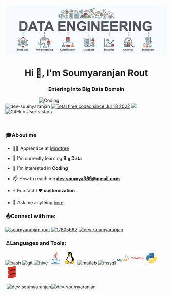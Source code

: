 <center>
<img src="https://github.com/Dev-Soumyaranjan/Dev-Soumyaranjan/blob/main/Upload-Banner.jpg" />
</center>

<h1 align="center">Hi 👋, I'm Soumyaranjan Rout</h1>
<h3 align="center">Entering into Big Data Domain</h3>
<img align="right" alt="Coding" width="400" src="https://camo.githubusercontent.com/5ddf73ad3a205111cf8c686f687fc216c2946a75005718c8da5b837ad9de78c9/68747470733a2f2f7468756d62732e6766796361742e636f6d2f4576696c4e657874446576696c666973682d736d616c6c2e676966">
<p align="left"> <img src="https://komarev.com/ghpvc/?username=dev-soumyaranjan&label=Profile%20views&color=blueviolet&style=social" alt="dev-soumyaranjan" /> <a href="https://wakatime.com/@6933e00d-ca48-449c-a795-2d6bc31e9db9"><img src="https://wakatime.com/badge/user/6933e00d-ca48-449c-a795-2d6bc31e9db9.svg" alt="Total time coded since Jul 18 2022" /></a> <img src="https://img.shields.io/github/followers/dev-soumyaranjan?logo=github"> <img alt="GitHub User's stars" src="https://img.shields.io/github/stars/dev-soumyaranjan"></p></br>

  <h3 align="left">🎓About me</h3>

- 🧑‍💼 Apprentice at [Mindtree](https://www.mindtree.com/)

- 🌱 I’m currently learning **Big Data**

- 👀 I’m interested in **Coding**

- 📫 How to reach me **dev.soumya369@gmail.com**

- ⚡ Fun fact **I ❤️ customization**

- 💬 Ask me anything [here](https://github.com/Dev-Soumyaranjan/Dev-Soumyaranjan/discussions/1)

<h3 align="left">📤Connect with me:</h3>
<p align="left">
<a href="https://linkedin.com/in/soumyaranjan rout" target="blank"><img align="center" src="https://raw.githubusercontent.com/rahuldkjain/github-profile-readme-generator/master/src/images/icons/Social/linked-in-alt.svg" alt="soumyaranjan rout" height="30" width="40" /></a>
<a href="https://stackoverflow.com/users/17805662" target="blank"><img align="center" src="https://raw.githubusercontent.com/rahuldkjain/github-profile-readme-generator/master/src/images/icons/Social/stack-overflow.svg" alt="17805662" height="30" width="40" /></a>
<a href="https://www.leetcode.com/dev-soumyaranjan" target="blank"><img align="center" src="https://raw.githubusercontent.com/rahuldkjain/github-profile-readme-generator/master/src/images/icons/Social/leet-code.svg" alt="dev-soumyaranjan" height="30" width="40" /></a>
</p>

<h3 align="left">⚓Languages and Tools:</h3>
<p align="left"> <a href="https://www.gnu.org/software/bash/" target="_blank" rel="noreferrer"> <img src="https://www.vectorlogo.zone/logos/gnu_bash/gnu_bash-icon.svg" alt="bash" width="40" height="40"/> </a> <a href="https://git-scm.com/" target="_blank" rel="noreferrer"> <img src="https://www.vectorlogo.zone/logos/git-scm/git-scm-icon.svg" alt="git" width="40" height="40"/> </a> <a href="https://hive.apache.org/" target="_blank" rel="noreferrer"> <img src="https://www.vectorlogo.zone/logos/apache_hive/apache_hive-icon.svg" alt="hive" width="40" height="40"/> </a> <a href="https://www.java.com" target="_blank" rel="noreferrer"> <img src="https://raw.githubusercontent.com/devicons/devicon/master/icons/java/java-original.svg" alt="java" width="40" height="40"/> </a> <a href="https://www.linux.org/" target="_blank" rel="noreferrer"> <img src="https://raw.githubusercontent.com/devicons/devicon/master/icons/linux/linux-original.svg" alt="linux" width="40" height="40"/> </a> <a href="https://www.mathworks.com/" target="_blank" rel="noreferrer"> <img src="https://upload.wikimedia.org/wikipedia/commons/2/21/Matlab_Logo.png" alt="matlab" width="40" height="40"/> </a> <a href="https://www.microsoft.com/en-us/sql-server" target="_blank" rel="noreferrer"> <img src="https://www.svgrepo.com/show/303229/microsoft-sql-server-logo.svg" alt="mssql" width="40" height="40"/> </a> <a href="https://www.mysql.com/" target="_blank" rel="noreferrer"> <img src="https://raw.githubusercontent.com/devicons/devicon/master/icons/mysql/mysql-original-wordmark.svg" alt="mysql" width="40" height="40"/> </a> <a href="https://www.oracle.com/" target="_blank" rel="noreferrer"> <img src="https://raw.githubusercontent.com/devicons/devicon/master/icons/oracle/oracle-original.svg" alt="oracle" width="40" height="40"/> </a> <a href="https://www.python.org" target="_blank" rel="noreferrer"> <img src="https://raw.githubusercontent.com/devicons/devicon/master/icons/python/python-original.svg" alt="python" width="40" height="40"/> </a> <a href="https://www.scala-lang.org" target="_blank" rel="noreferrer"> <img src="https://raw.githubusercontent.com/devicons/devicon/master/icons/scala/scala-original.svg" alt="scala" width="40" height="40"/> </a> </p>

<p>&nbsp;<img align="center" src="https://github-readme-stats.vercel.app/api?username=dev-soumyaranjan&show_icons=true&locale=en&theme=outrun" alt="dev-soumyaranjan" /><img align="center" src="https://github-readme-streak-stats.herokuapp.com/?user=dev-soumyaranjan&theme=radical" alt="dev-soumyaranjan" /></p>

<!--<p><img align="left" src="https://github-readme-stats.vercel.app/api/top-langs/?username=dev-soumyaranjan&theme=shades-of-purple" alt="dev-soumyaranjan" /></p>-->
